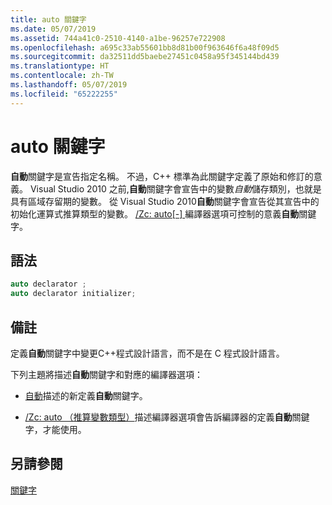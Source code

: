 ```yaml
---
title: auto 關鍵字
ms.date: 05/07/2019
ms.assetid: 744a41c0-2510-4140-a1be-96257e722908
ms.openlocfilehash: a695c33ab55601bb8d81b00f963646f6a48f09d5
ms.sourcegitcommit: da32511dd5baebe27451c0458a95f345144bd439
ms.translationtype: HT
ms.contentlocale: zh-TW
ms.lasthandoff: 05/07/2019
ms.locfileid: "65222255"
---
```

# <a name="auto-keyword"></a>auto 關鍵字

**自動**關鍵字是宣告指定名稱。 不過，C++ 標準為此關鍵字定義了原始和修訂的意義。 Visual Studio 2010 之前,**自動**關鍵字會宣告中的變數*自動*儲存類別，也就是具有區域存留期的變數。 從 Visual Studio 2010**自動**關鍵字會宣告從其宣告中的初始化運算式推算類型的變數。 [/Zc: auto&#91;-&#93; ](../build/reference/zc-auto-deduce-variable-type.md)編譯器選項可控制的意義**自動**關鍵字。

## <a name="syntax"></a>語法

```cpp
auto declarator ;
auto declarator initializer;
```

## <a name="remarks"></a>備註

定義**自動**關鍵字中變更C++程式設計語言，而不是在 C 程式設計語言。

下列主題將描述**自動**關鍵字和對應的編譯器選項：

- [自動](../cpp/auto-cpp.md)描述的新定義**自動**關鍵字。

- [/Zc: auto （推算變數類型）](../build/reference/zc-auto-deduce-variable-type.md)描述編譯器選項會告訴編譯器的定義**自動**關鍵字，才能使用。

## <a name="see-also"></a>另請參閱

[關鍵字](../cpp/keywords-cpp.md)